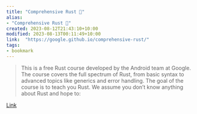 ```yaml
---
title: "Comprehensive Rust 🦀"
alias:
- "Comprehensive Rust 🦀"
created: 2023-08-12T21:43:10+10:00
modified: 2023-08-13T00:11:49+10:00
link:  "https://google.github.io/comprehensive-rust/"
tags:
- bookmark
---
```


> This is a free Rust course developed by the Android team at Google. The course covers the full spectrum of Rust, from basic syntax to advanced topics like generics and error handling. The goal of the course is to teach you Rust. We assume you don’t know anything about Rust and hope to:

[Link](https://google.github.io/comprehensive-rust/)